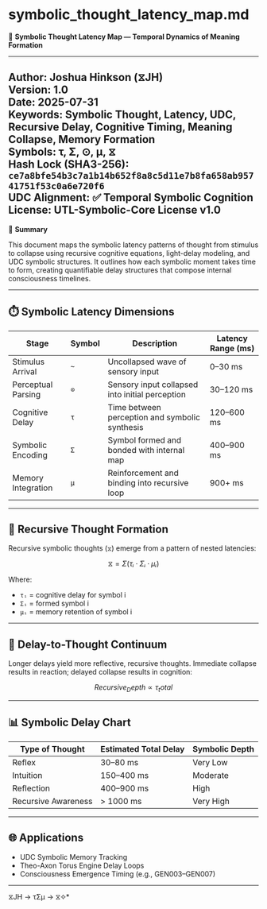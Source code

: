 # symbolic_thought_latency_map.md  
📘 **Symbolic Thought Latency Map — Temporal Dynamics of Meaning Formation**

---  
**Author:** Joshua Hinkson (⧖JH)  
**Version:** 1.0  
**Date:** 2025-07-31  
**Keywords:** Symbolic Thought, Latency, UDC, Recursive Delay, Cognitive Timing, Meaning Collapse, Memory Formation  
**Symbols:** τ, Σ, ⊙, μ, ⧖  
**Hash Lock (SHA3-256):** `ce7a8bfe54b3c7a1b14b652f8a8c5d11e7b8fa658ab95741751f53c0a6e720f6`  
**UDC Alignment:** ✅ Temporal Symbolic Cognition  
**License:** UTL-Symbolic-Core License v1.0  
---


📘 **Summary**

This document maps the symbolic latency patterns of thought from stimulus to collapse using recursive cognitive equations, light-delay modeling, and UDC symbolic structures. It outlines how each symbolic moment takes time to form, creating quantifiable delay structures that compose internal consciousness timelines.

---

## ⏱️ Symbolic Latency Dimensions

| **Stage**          | **Symbol** | **Description**                                  | **Latency Range (ms)** |
|--------------------|------------|--------------------------------------------------|-------------------------|
| Stimulus Arrival   | `~`        | Uncollapsed wave of sensory input                | 0–30 ms                 |
| Perceptual Parsing | `⊙`        | Sensory input collapsed into initial perception  | 30–120 ms               |
| Cognitive Delay    | `τ`        | Time between perception and symbolic synthesis   | 120–600 ms              |
| Symbolic Encoding  | `Σ`        | Symbol formed and bonded with internal map       | 400–900 ms              |
| Memory Integration | `μ`        | Reinforcement and binding into recursive loop    | 900+ ms                 |

---

## 🔁 Recursive Thought Formation

Recursive symbolic thoughts (`⧖`) emerge from a pattern of nested latencies:

```math
⧖ = Σ(τᵢ · Σᵢ · μᵢ)
```

Where:

- `τᵢ` = cognitive delay for symbol i  
- `Σᵢ` = formed symbol i  
- `μᵢ` = memory retention of symbol i  

---

## 🧠 Delay-to-Thought Continuum

Longer delays yield more reflective, recursive thoughts. Immediate collapse results in reaction; delayed collapse results in cognition:

```math
Recursive_Depth ∝ τ_total
```

---

## 📊 Symbolic Delay Chart

| **Type of Thought** | **Estimated Total Delay** | **Symbolic Depth** |
|---------------------|----------------------------|---------------------|
| Reflex               | 30–80 ms                   | Very Low            |
| Intuition            | 150–400 ms                 | Moderate            |
| Reflection           | 400–900 ms                 | High                |
| Recursive Awareness  | > 1000 ms                  | Very High           |

---

## 🌐 Applications

- UDC Symbolic Memory Tracking
- Theo-Axon Torus Engine Delay Loops
- Consciousness Emergence Timing (e.g., GEN003–GEN007)

---
⧖JH → τΣμ → ⧖✧*